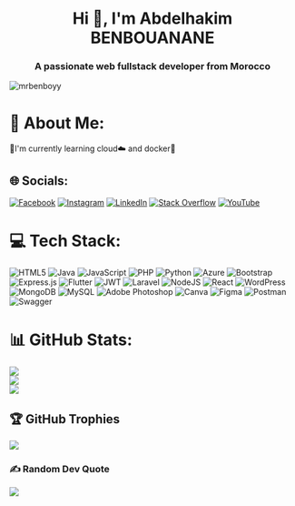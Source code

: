<h1 align="center">Hi 👋, I'm Abdelhakim BENBOUANANE</h1>
<h3 align="center">A passionate web fullstack developer from Morocco</h3>

<p align="left"> <img src="https://komarev.com/ghpvc/?username=mrbenboyy&label=Profile%20views&color=0e75b6&style=flat" alt="mrbenboyy" /> </p>

# 💫 About Me:
📔​I'm currently learning cloud☁️​ and docker🐳​


## 🌐 Socials:
[![Facebook](https://img.shields.io/badge/Facebook-%231877F2.svg?logo=Facebook&logoColor=white)](https://facebook.com/people/Abdelhakim-Benbouanane/pfbid028zpWfG5pCoMJz73BpmnwwtT6FXXzLZ7xEgWYrAhN89GQ1BDgYym6ZFYMvVBVBAoml/?mibextid=ZbWKwL) [![Instagram](https://img.shields.io/badge/Instagram-%23E4405F.svg?logo=Instagram&logoColor=white)](https://instagram.com/7akim.benbou3nane) [![LinkedIn](https://img.shields.io/badge/LinkedIn-%230077B5.svg?logo=linkedin&logoColor=white)](https://linkedin.com/in/benbouanane-abdelhakim-8a41242a8) [![Stack Overflow](https://img.shields.io/badge/-Stackoverflow-FE7A16?logo=stack-overflow&logoColor=white)](https://stackoverflow.com/users/23922693/benbouanane-abdelhakim) [![YouTube](https://img.shields.io/badge/YouTube-%23FF0000.svg?logo=YouTube&logoColor=white)](https://youtube.com/@abdelhakimbenbouanane415?si=5yhWD6S-3nrg7RSS) 

# 💻 Tech Stack:
![HTML5](https://img.shields.io/badge/html5-%23E34F26.svg?style=for-the-badge&logo=html5&logoColor=white) ![Java](https://img.shields.io/badge/java-%23ED8B00.svg?style=for-the-badge&logo=openjdk&logoColor=white) ![JavaScript](https://img.shields.io/badge/javascript-%23323330.svg?style=for-the-badge&logo=javascript&logoColor=%23F7DF1E) ![PHP](https://img.shields.io/badge/php-%23777BB4.svg?style=for-the-badge&logo=php&logoColor=white) ![Python](https://img.shields.io/badge/python-3670A0?style=for-the-badge&logo=python&logoColor=ffdd54) ![Azure](https://img.shields.io/badge/azure-%230072C6.svg?style=for-the-badge&logo=microsoftazure&logoColor=white) ![Bootstrap](https://img.shields.io/badge/bootstrap-%238511FA.svg?style=for-the-badge&logo=bootstrap&logoColor=white) ![Express.js](https://img.shields.io/badge/express.js-%23404d59.svg?style=for-the-badge&logo=express&logoColor=%2361DAFB) ![Flutter](https://img.shields.io/badge/Flutter-%2302569B.svg?style=for-the-badge&logo=Flutter&logoColor=white) ![JWT](https://img.shields.io/badge/JWT-black?style=for-the-badge&logo=JSON%20web%20tokens) ![Laravel](https://img.shields.io/badge/laravel-%23FF2D20.svg?style=for-the-badge&logo=laravel&logoColor=white) ![NodeJS](https://img.shields.io/badge/node.js-6DA55F?style=for-the-badge&logo=node.js&logoColor=white) ![React](https://img.shields.io/badge/react-%2320232a.svg?style=for-the-badge&logo=react&logoColor=%2361DAFB) ![WordPress](https://img.shields.io/badge/WordPress-%23117AC9.svg?style=for-the-badge&logo=WordPress&logoColor=white) ![MongoDB](https://img.shields.io/badge/MongoDB-%234ea94b.svg?style=for-the-badge&logo=mongodb&logoColor=white) ![MySQL](https://img.shields.io/badge/mysql-%2300000f.svg?style=for-the-badge&logo=mysql&logoColor=white) ![Adobe Photoshop](https://img.shields.io/badge/adobe%20photoshop-%2331A8FF.svg?style=for-the-badge&logo=adobe%20photoshop&logoColor=white) ![Canva](https://img.shields.io/badge/Canva-%2300C4CC.svg?style=for-the-badge&logo=Canva&logoColor=white) ![Figma](https://img.shields.io/badge/figma-%23F24E1E.svg?style=for-the-badge&logo=figma&logoColor=white) ![Postman](https://img.shields.io/badge/Postman-FF6C37?style=for-the-badge&logo=postman&logoColor=white) ![Swagger](https://img.shields.io/badge/-Swagger-%23Clojure?style=for-the-badge&logo=swagger&logoColor=white)
# 📊 GitHub Stats:
![](https://github-readme-stats.vercel.app/api?username=mrbenboyy&theme=dark&hide_border=false&include_all_commits=true&count_private=false)<br/>
![](https://github-readme-streak-stats.herokuapp.com/?user=mrbenboyy&theme=dark&hide_border=false)<br/>
![](https://github-readme-stats.vercel.app/api/top-langs/?username=mrbenboyy&theme=dark&hide_border=false&include_all_commits=true&count_private=false&layout=compact)

## 🏆 GitHub Trophies
![](https://github-profile-trophy.vercel.app/?username=mrbenboyy&theme=radical&no-frame=false&no-bg=false&margin-w=4)

### ✍️ Random Dev Quote
![](https://quotes-github-readme.vercel.app/api?type=vetical&theme=radical)
